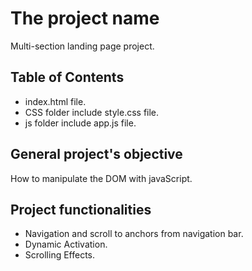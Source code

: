 # The project name
Multi-section landing page project.

## Table of Contents
- index.html file.
- CSS folder include style.css file.
- js folder include app.js file.

## General project's objective
How to manipulate the DOM with javaScript.

## Project functionalities 
- Navigation and scroll to anchors from navigation bar. 
- Dynamic Activation.
- Scrolling Effects.
